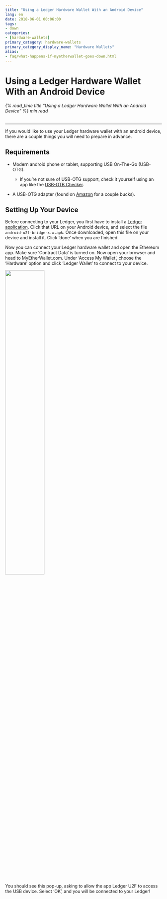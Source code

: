 ```yaml
---
title: "Using a Ledger Hardware Wallet With an Android Device"
lang: en
date: 2018-06-01 00:06:00
tags:
- down
categories:
- [hardware-wallets]
primary_category: hardware-wallets
primary_category_display_name: "Hardware Wallets"
alias:
- faq/what-happens-if-myetherwallet-goes-down.html
---
```



# __Using a Ledger Hardware Wallet With an Android Device__
###### {% read_time title "Using a Ledger Hardware Wallet With an Android Device" %} min read
***

If you would like to use your Ledger hardware wallet with an android device, there are a couple things you will need to prepare in advance.



## __Requirements__

* Modern android phone or tablet, supporting USB On-The-Go (USB-OTG).
    * If you’re not sure of USB-OTG support, check it yourself using an app like the [USB-OTB Checker][usbOTG].

* A USB-OTG adapter (found on [Amazon][usbAdapter] for a couple bucks).



## __Setting Up Your Device__

Before connecting to your Ledger, you first have to install a [Ledger application][ledgerApp]. Click that URL on your Android device, and select the file `android-u2f-bridge-x.x.apk`. Once downloaded, open this file on your device and install it. Click ‘done’ when you are finished.

Now you can connect your Ledger hardware wallet and open the Ethereum app. Make sure ‘Contract Data’ is turned on. Now open your browser and head to MyEtherWallet.com. Under ‘Access My Wallet’, choose the ‘Hardware’ option and click ‘Ledger Wallet’ to connect to your device.



<img src="/images/posts/hardware-wallets/ledger-hardware-wallet-using-with-android-01.png" width="50%">



You should see this pop-up, asking to allow the app Ledger U2F to access the USB device. Select ‘OK’, and you will be connected to your Ledger!

[usbOTG]: https://play.google.com/store/apps/details?id=com.faitaujapon.otg
[usbAdapter]: https://www.amazon.com/s/ref=nb_sb_noss_2?url=search-alias%3Daps&field-keywords=usb+otg+adapter
[ledgerApp]: https://github.com/LedgerHQ/android-u2f-bridge/releases
